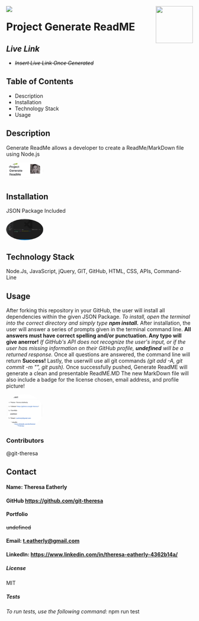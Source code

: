
  
  <img align="left" src= "https://img.shields.io/badge/License-MIT-green">

  <img align="right" width="100" height="100" src="https://avatars2.githubusercontent.com/u/57425164?v=4">
  
 
  # **Project** Generate ReadME
  
 


  ##  **_Live Link_** 
  *  ~~_Insert Live Link Once Generated_~~
  
  ##  **Table of Contents**
  * Description
  * Installation
  * Technology Stack
  * Usage

  ##  **Description**
  Generate ReadMe allows a developer to create a ReadMe/MarkDown file using Node.js

  <img src="assets/mobile2.jpg" style="width: 100px;  border-radius: 50%;" alt="screenshot">



  ## **Installation**
  JSON Package Included

  <img src="assets/screenShot2.png" style="width: 100px;  border-radius: 50%;" alt="screenshot">
 
  

  ## **Technology Stack**
   Node.Js, JavaScript, jQuery, GIT, GitHub, HTML, CSS, APIs, Command- Line

  ##  **Usage**
  After forking this repository in your GitHub, the user will install all dependencies within the given JSON Package. _To install, open the terminal into the correct directory and simply type **npm install.**_  After installation, the user will answer a series of prompts given in the terminal command line. **All answers must have correct spelling and/or punctuation. Any typo will give anerror!** _If GitHub's API does not recognize the user's input, or if the user has missing information on their GitHub profile, **undefined** will be a returned response._  Once all questions are answered, the command line will return **Success!**  Lastly, the userwill use all git commands _(git add -A, git commit -m "", git push)._  Once successfully pushed, Generate ReadME will generate a clean and presentable ReadME.MD  The new MarkDown file will also include a badge for the license chosen, email address, and profile picture!

  <img src="assets/mobile3.jpg" style="width: 100px;  border-radius: 50%;" alt="screenshot">


  ###  **Contributors**
  @git-theresa

  ## **Contact**
  ####  Name: Theresa Eatherly
  ####  GitHub https://github.com/git-theresa
  ####  Portfolio 
  ~~undefined~~
  ####  Email: [t.eatherly@gmail.com](t.eatherly@gmail.com)
  ####  LinkedIn: https://www.linkedin.com/in/theresa-eatherly-4362b14a/
  
  #####  **License** 
   MIT

  #####  Tests
  _To run tests, use the following command:_  npm run test
  

